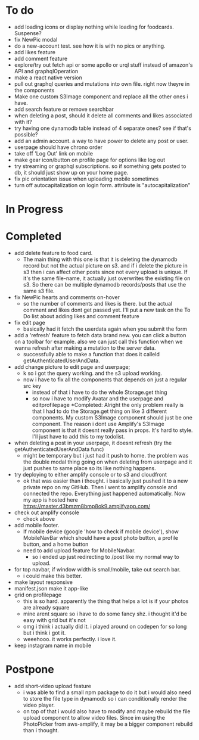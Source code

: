 # To do
* add loading icons or display nothing while loading for foodcards. Suspense?
* fix NewPic modal
* do a new-account test. see how it is with no pics or anything.
* add likes feature
* add comment feature
* explore/try out fetch api or some apollo or urql stuff instead of amazon's API and graphqlOperation
* make a react native version
* pull out graphql queries and mutations into own file. right now theyre in the components
* Make one custom S3Image component and replace all the other ones i have.
* add search feature or remove searchbar
* when deleting a post, should it delete all comments and likes associated with it?
* try having one dynamodb table instead of 4 separate ones? see if that's possible?
* add an admin account. a way to have power to delete any post or user.
* userpage should have chrono order
* take off 'Log Out' link on mobile
* make gear icon/button on profile page for options like log out
* try streaming or graphql subscriptions. so if something gets posted to db, it should
  just show up on your home page.
* fix pic orientation issue when uploading mobile sometimes
* turn off autocapitalization on login form. attribute is "autocapitalization"


# In Progress


# Completed
* add delete feature to food card. 
    * The main thing with this one is that it is deleting the dynamodb record but
        not the actual picture on s3. and if i delete the picture in s3 then i can
        affect other posts since not every upload is unique. If it's the same file-name,
        it actually just overwrites the existing file on s3. So there can be
        multiple dynamodb records/posts that use the same s3 file.
* fix NewPic hearts and comments on-hover
  * so the number of comments and likes is there. but the actual comment and likes 
    dont get passed yet. I'll put a new task on the To Do list about adding likes
    and comment feature
* fix edit page
    * basically had it fetch the userdata again when you submit the form
* add a 'refresh' feature to fetch data brand new. you can click a button on a toolbar
  for example. also we can just call this function when we wanna refresh after making
  a mutation to the server data.
    * successfully able to make a function that does it calleld getAuthenticatedUserAndData.
* add change picture to edit page and userpage;
    * k so i got the query working. and the s3 upload working.
    * now i have to fix all the components that depends on just a regular src key
        * instead of that i have to do the whole Storage.get thing
        * so now i have to modify Avatar and the userpage and editprofilepage
    *Completed: Alright the only problem really is that I had to do the Storage.get thing
      on like 3 different components. My custom S3Image component should just be one
      component. The reason i dont use Amplify's S3Image component is that it doesnt
      really pass in props. It's hard to style. I'll just have to add this to my todolist.
* when deleting a post in your userpage, it doesnt refresh (try the getAuthenticatedUserAndData func)
  * might be temporary but i just had it push to home. the problem was the double modal thing
    going on when deleting from userpage and it just pushes to same place so its like
    nothing happens.
* try deploying to either amplify console or to s3 and cloudfront
  * ok that was easier than i thought. i basically just pushed it to a new private
    repo on my GitHub. Then i went to amplify console and connected the repo. Everything
    just happened automatically. Now my app is hosted here https://master.d3bmzm8bmp8ok9.amplifyapp.com/
* check out amplify console
  * check above
* add mobile footer. 
    * If mobile device (google 'how to check if mobile device'), show MobileNavBar
        which should have a post photo button, a profile button, and a home button
    * need to add upload feature for MobileNavbar. 
        * so i ended up just redirecting to /post like my normal way to upload.
* for top navbar, if window width is small/mobile, take out search bar.
    * i could make this better.
* make layout responsive
* manifest.json make it app-like
* grid on profilepage
  * this is so hard. apparently the thing that helps a lot is if your photos are already square
  * mine arent square so i have to do some fancy shz. i thought it'd be easy with grid but it's not
  * omg i think i actually did it. i played around on codepen for so long but i think i got it.
  * weeehooo. it works perfectly. i love it.
* keep instagram name in mobile



# Postpone
* add short-video upload feature
    * i was able to find a small npm package to do it but i would also need to 
      store the file type in dynamodb so i can conditionally render the video player.
    * on top of that i would also have to modify and maybe rebuild the file upload
        component to allow video files. Since im using the PhotoPicker from aws-amplify,
        it may be a bigger component rebuild than i thought.
